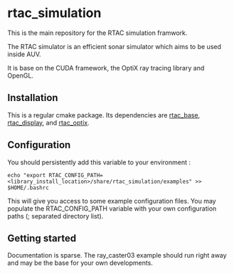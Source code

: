 # rtac_simulation

This is the main repository for the RTAC simulation framwork.

The RTAC simulator is an efficient sonar simulator which aims to be used inside
AUV.

It is base on the CUDA framework, the OptiX ray tracing library and OpenGL.

## Installation

This is a regular cmake package. Its dependencies are
[rtac_base](https://github.com/ENSTABretagneRobotics/rtac_base),
[rtac_display](https://github.com/ENSTABretagneRobotics/rtac_display), and
[rtac_optix](https://github.com/ENSTABretagneRobotics/rtac_optix).

## Configuration

You should persistently add this variable to your environment :

```
echo "export RTAC_CONFIG_PATH=<library_install_location>/share/rtac_simulation/examples" >> $HOME/.bashrc
```

This will give you access to some example configuration files. You may populate
the RTAC_CONFIG_PATH variable with your own configuration paths (; separated
directory list).

## Getting started

Documentation is sparse. The ray_caster03 example should run right away and may
be the base for your own developments.
